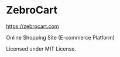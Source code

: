 # ZebroCart

https://zebrocart.com

Online Shopping Site (E-commerce Platform)

Licensed under MIT License.
